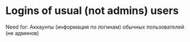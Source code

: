 
# Logins of usual (not admins) users

Need for: Аккаунты (информация по логинам) обычных пользователей (не админов)

